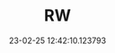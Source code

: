 ---
date: 23-02-25 12:42:10.123793
excerpt: REAL WIRELESS LIMITED
header:
  teaser: assets/images/logos/partners_logos/teaser_pngs/RW_Logo.png
order: 22
sidebar:
- image: assets/images/logos/partners_logos/pngs/RW_Logo.png
  image_alt: logo
  text: TBC
  title: Role
title: RW
---